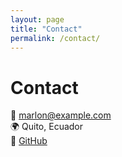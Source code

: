 ```yaml
---
layout: page
title: "Contact"
permalink: /contact/
---
```


# Contact

📧 marlon@example.com  
🌍 Quito, Ecuador  
🔗 [GitHub](https://github.com/marloncalispa)

